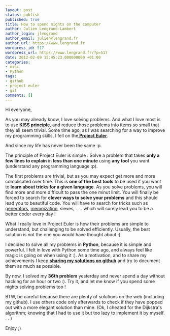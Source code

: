 ```yaml
---
layout: post
status: publish
published: true
title: How to spend nights on the computer
author: Julien Lengrand-Lambert
author_login: jlengrand
author_email: julien@lengrand.fr
author_url: https://www.lengrand.fr
wordpress_id: 517
wordpress_url: https://www.lengrand.fr/?p=517
date: 2012-02-09 15:45:23.000000000 +01:00
categories:
- misc
- Python
tags:
- github
- project euler
- git
comments: []
---
```

Hi everyone,

As you may already know, I love solving problems. And what I love most is to use <strong><a title="kiss principle " href="https://en.wikipedia.org/wiki/KISS_principle" target="_blank">KISS principle</a></strong>, and reduce those problems into items so small that they all seem trivial.
Some time ago, as I was searching for a way to improve my programming skills, I fell on the<strong><a title="project Euler" href="https://projecteuler.net/" target="_blank"> Project Euler</a></strong>.

And since my life has never been the same :p.

The principle of Project Euler is simple : Solve a problem that takes <strong>only a few lines to explain</strong> in <strong>less than one minute</strong> using <strong>any tool</strong> you want (understand any programming language :p).

The first problems are trivial, but as you may expect get more and more complicated over time.
This is <strong>one of the best tools</strong> to be used if you want to<strong> learn about tricks for a given language</strong>. As you solve problems, you will find more and more difficult to pass the one minut limit. You will finally be forced to search for <strong>clever ways to solve your problems</strong> and this should lead you to beautiful code.
You will have to search for tricks such as <a title="generators python" href="https://wiki.python.org/moin/Generators" target="_blank">generators</a>, <a title="memoization" href="https://en.wikipedia.org/wiki/Memoization" target="_blank">memoization</a>, sieves, . . . which will surely lead you to be a better coder every day !

What I really love in Project Euler is how their problems are simple to understand, but challenging to be solved efficiently. Usually, the best solution is not the one you would have thought about :).

I decided to solve all my problems in <strong>Python</strong>, because it is simple and powerful. I felt in love with Python some time ago, and always feel like magic is going on when using it :).
As a motivation, and to share my achievements I keep <strong><a title="github pe" href="https://github.com/jlengrand/project_euler" target="_blank">sharing my solutions on github</a></strong> and try to document them as much as possible.

By now, I solved my <strong>36th problem</strong> yesterday and never spend a day without hacking for an hour or two :).
Try it, and let me know if you spend some nights solving problems too !

BTW, be careful because there are plenty of solutions on the web (including my github). I use others code only afterwards to check if they have popped out with a more elegant solution than mine.
(Ok, I cheated for the Dijkstra's algorithm; knowing that I had to use it but too lazy to implement it by myself. . . )

Enjoy ;)
